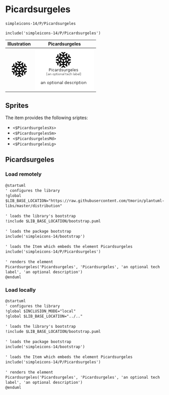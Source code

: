 # Picardsurgeles


```text
simpleicons-14/P/Picardsurgeles
```

```text
include('simpleicons-14/P/Picardsurgeles')
```



| Illustration | Picardsurgeles |
| :---: | :---: |
| ![illustration for Illustration](../../simpleicons-14/P/Picardsurgeles.png) | ![illustration for Picardsurgeles](../../simpleicons-14/P/Picardsurgeles.Local.png) |



## Sprites
The item provides the following sriptes:

- `<$PicardsurgelesXs>`
- `<$PicardsurgelesSm>`
- `<$PicardsurgelesMd>`
- `<$PicardsurgelesLg>`





## Picardsurgeles

### Load remotely
```plantuml
@startuml
' configures the library
!global $LIB_BASE_LOCATION="https://raw.githubusercontent.com/tmorin/plantuml-libs/master/distribution"

' loads the library's bootstrap
!include $LIB_BASE_LOCATION/bootstrap.puml

' loads the package bootstrap
include('simpleicons-14/bootstrap')

' loads the Item which embeds the element Picardsurgeles
include('simpleicons-14/P/Picardsurgeles')

' renders the element
Picardsurgeles('Picardsurgeles', 'Picardsurgeles', 'an optional tech label', 'an optional description')
@enduml
```

### Load locally
```plantuml
@startuml
' configures the library
!global $INCLUSION_MODE="local"
!global $LIB_BASE_LOCATION="../.."

' loads the library's bootstrap
!include $LIB_BASE_LOCATION/bootstrap.puml

' loads the package bootstrap
include('simpleicons-14/bootstrap')

' loads the Item which embeds the element Picardsurgeles
include('simpleicons-14/P/Picardsurgeles')

' renders the element
Picardsurgeles('Picardsurgeles', 'Picardsurgeles', 'an optional tech label', 'an optional description')
@enduml
```

